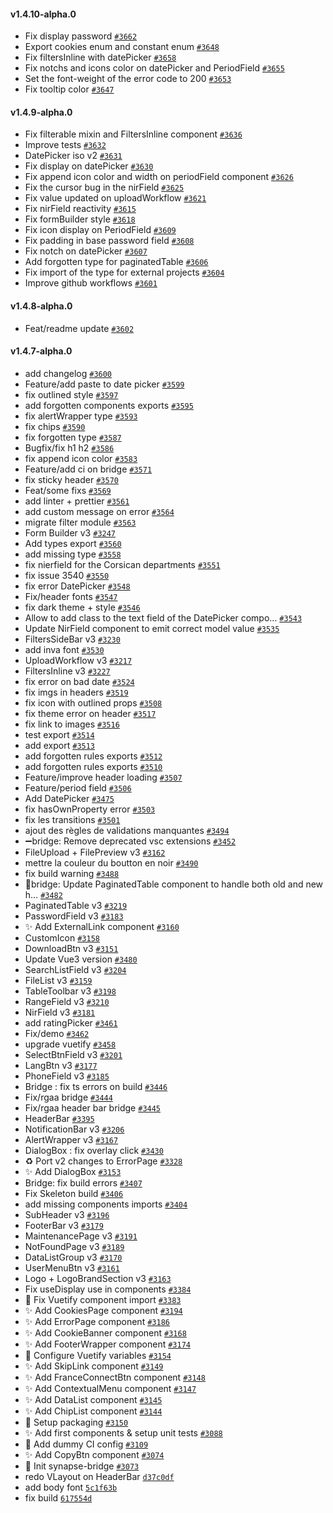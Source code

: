 #### v1.4.10-alpha.0

- Fix display password [`#3662`](https://github.com/assurance-maladie-digital/design-system/pull/3662)
- Export cookies enum and constant enum [`#3648`](https://github.com/assurance-maladie-digital/design-system/pull/3648)
- Fix filtersInline with datePicker [`#3658`](https://github.com/assurance-maladie-digital/design-system/pull/3658)
- Fix notchs and icons color on datePicker and PeriodField [`#3655`](https://github.com/assurance-maladie-digital/design-system/pull/3655)
- Set the font-weight of the error code to 200 [`#3653`](https://github.com/assurance-maladie-digital/design-system/pull/3653)
- Fix tooltip color [`#3647`](https://github.com/assurance-maladie-digital/design-system/pull/3647)

#### v1.4.9-alpha.0

- Fix filterable mixin and FiltersInline component [`#3636`](https://github.com/assurance-maladie-digital/design-system/pull/3636)
- Improve tests [`#3632`](https://github.com/assurance-maladie-digital/design-system/pull/3632)
- DatePicker iso v2 [`#3631`](https://github.com/assurance-maladie-digital/design-system/pull/3631)
- Fix display on datePicker [`#3630`](https://github.com/assurance-maladie-digital/design-system/pull/3630)
- Fix append icon color and width on periodField component [`#3626`](https://github.com/assurance-maladie-digital/design-system/pull/3626)
- Fix the cursor bug in the nirField [`#3625`](https://github.com/assurance-maladie-digital/design-system/pull/3625)
- Fix value updated on uploadWorkflow [`#3621`](https://github.com/assurance-maladie-digital/design-system/pull/3621)
- Fix nirField reactivity [`#3615`](https://github.com/assurance-maladie-digital/design-system/pull/3615)
- Fix formBuilder style [`#3618`](https://github.com/assurance-maladie-digital/design-system/pull/3618)
- Fix icon display on PeriodField  [`#3609`](https://github.com/assurance-maladie-digital/design-system/pull/3609)
- Fix padding in base password field [`#3608`](https://github.com/assurance-maladie-digital/design-system/pull/3608)
- Fix notch on datePicker [`#3607`](https://github.com/assurance-maladie-digital/design-system/pull/3607)
- Add forgotten type for paginatedTable [`#3606`](https://github.com/assurance-maladie-digital/design-system/pull/3606)
- Fix import of the type for external projects [`#3604`](https://github.com/assurance-maladie-digital/design-system/pull/3604)
- Improve github workflows [`#3601`](https://github.com/assurance-maladie-digital/design-system/pull/3601)


#### v1.4.8-alpha.0

- Feat/readme update [`#3602`](https://github.com/assurance-maladie-digital/design-system/pull/3602)


#### v1.4.7-alpha.0

- add changelog [`#3600`](https://github.com/assurance-maladie-digital/design-system/pull/3600)
- Feature/add paste to date picker [`#3599`](https://github.com/assurance-maladie-digital/design-system/pull/3599)
- fix outlined style [`#3597`](https://github.com/assurance-maladie-digital/design-system/pull/3597)
- add forgotten components exports [`#3595`](https://github.com/assurance-maladie-digital/design-system/pull/3595)
- fix alertWrapper type [`#3593`](https://github.com/assurance-maladie-digital/design-system/pull/3593)
-  fix chips [`#3590`](https://github.com/assurance-maladie-digital/design-system/pull/3590)
- fix forgotten type [`#3587`](https://github.com/assurance-maladie-digital/design-system/pull/3587)
- Bugfix/fix h1 h2 [`#3586`](https://github.com/assurance-maladie-digital/design-system/pull/3586)
- fix append icon color [`#3583`](https://github.com/assurance-maladie-digital/design-system/pull/3583)
- Feature/add ci on bridge [`#3571`](https://github.com/assurance-maladie-digital/design-system/pull/3571)
- fix sticky header [`#3570`](https://github.com/assurance-maladie-digital/design-system/pull/3570)
- Feat/some fixs [`#3569`](https://github.com/assurance-maladie-digital/design-system/pull/3569)
- add linter + prettier [`#3561`](https://github.com/assurance-maladie-digital/design-system/pull/3561)
- add custom message on error [`#3564`](https://github.com/assurance-maladie-digital/design-system/pull/3564)
- migrate filter module [`#3563`](https://github.com/assurance-maladie-digital/design-system/pull/3563)
- Form Builder v3 [`#3247`](https://github.com/assurance-maladie-digital/design-system/pull/3247)
- Add types export [`#3560`](https://github.com/assurance-maladie-digital/design-system/pull/3560)
- add missing type [`#3558`](https://github.com/assurance-maladie-digital/design-system/pull/3558)
- fix nierfield for the Corsican departments [`#3551`](https://github.com/assurance-maladie-digital/design-system/pull/3551)
- fix issue 3540 [`#3550`](https://github.com/assurance-maladie-digital/design-system/pull/3550)
- fix error DatePicker [`#3548`](https://github.com/assurance-maladie-digital/design-system/pull/3548)
- Fix/header fonts [`#3547`](https://github.com/assurance-maladie-digital/design-system/pull/3547)
- fix dark theme + style [`#3546`](https://github.com/assurance-maladie-digital/design-system/pull/3546)
- Allow to add class to the text field of the DatePicker compo… [`#3543`](https://github.com/assurance-maladie-digital/design-system/pull/3543)
- Update NirField component to emit correct model value [`#3535`](https://github.com/assurance-maladie-digital/design-system/pull/3535)
- FiltersSideBar v3 [`#3230`](https://github.com/assurance-maladie-digital/design-system/pull/3230)
- add inva font [`#3530`](https://github.com/assurance-maladie-digital/design-system/pull/3530)
- UploadWorkflow v3 [`#3217`](https://github.com/assurance-maladie-digital/design-system/pull/3217)
- FiltersInline v3 [`#3227`](https://github.com/assurance-maladie-digital/design-system/pull/3227)
- fix error on bad date [`#3524`](https://github.com/assurance-maladie-digital/design-system/pull/3524)
- fix imgs in headers [`#3519`](https://github.com/assurance-maladie-digital/design-system/pull/3519)
- fix icon with outlined props [`#3508`](https://github.com/assurance-maladie-digital/design-system/pull/3508)
- fix theme error on header [`#3517`](https://github.com/assurance-maladie-digital/design-system/pull/3517)
- fix link to images [`#3516`](https://github.com/assurance-maladie-digital/design-system/pull/3516)
- test export [`#3514`](https://github.com/assurance-maladie-digital/design-system/pull/3514)
- add export [`#3513`](https://github.com/assurance-maladie-digital/design-system/pull/3513)
- add forgotten rules exports [`#3512`](https://github.com/assurance-maladie-digital/design-system/pull/3512)
- add forgotten rules exports [`#3510`](https://github.com/assurance-maladie-digital/design-system/pull/3510)
- Feature/improve header loading [`#3507`](https://github.com/assurance-maladie-digital/design-system/pull/3507)
- Feature/period field [`#3506`](https://github.com/assurance-maladie-digital/design-system/pull/3506)
- Add DatePicker [`#3475`](https://github.com/assurance-maladie-digital/design-system/pull/3475)
- fix hasOwnProperty error [`#3503`](https://github.com/assurance-maladie-digital/design-system/pull/3503)
- fix les transitions [`#3501`](https://github.com/assurance-maladie-digital/design-system/pull/3501)
- ajout des règles de validations manquantes [`#3494`](https://github.com/assurance-maladie-digital/design-system/pull/3494)
- ➖bridge: Remove deprecated vsc extensions [`#3452`](https://github.com/assurance-maladie-digital/design-system/pull/3452)
- FileUpload + FilePreview v3 [`#3162`](https://github.com/assurance-maladie-digital/design-system/pull/3162)
- mettre la couleur du boutton en noir [`#3490`](https://github.com/assurance-maladie-digital/design-system/pull/3490)
- fix build warning [`#3488`](https://github.com/assurance-maladie-digital/design-system/pull/3488)
- 🐛bridge: Update PaginatedTable component to handle both old and new h… [`#3482`](https://github.com/assurance-maladie-digital/design-system/pull/3482)
- PaginatedTable v3 [`#3219`](https://github.com/assurance-maladie-digital/design-system/pull/3219)
- PasswordField v3 [`#3183`](https://github.com/assurance-maladie-digital/design-system/pull/3183)
- ✨ Add ExternalLink component [`#3160`](https://github.com/assurance-maladie-digital/design-system/pull/3160)
- CustomIcon [`#3158`](https://github.com/assurance-maladie-digital/design-system/pull/3158)
- DownloadBtn v3 [`#3151`](https://github.com/assurance-maladie-digital/design-system/pull/3151)
- Update Vue3 version [`#3480`](https://github.com/assurance-maladie-digital/design-system/pull/3480)
- SearchListField v3 [`#3204`](https://github.com/assurance-maladie-digital/design-system/pull/3204)
- FileList v3 [`#3159`](https://github.com/assurance-maladie-digital/design-system/pull/3159)
- TableToolbar v3 [`#3198`](https://github.com/assurance-maladie-digital/design-system/pull/3198)
- RangeField v3 [`#3210`](https://github.com/assurance-maladie-digital/design-system/pull/3210)
- NirField v3 [`#3181`](https://github.com/assurance-maladie-digital/design-system/pull/3181)
- add ratingPicker [`#3461`](https://github.com/assurance-maladie-digital/design-system/pull/3461)
- Fix/demo [`#3462`](https://github.com/assurance-maladie-digital/design-system/pull/3462)
- upgrade vuetify [`#3458`](https://github.com/assurance-maladie-digital/design-system/pull/3458)
- SelectBtnField v3 [`#3201`](https://github.com/assurance-maladie-digital/design-system/pull/3201)
- LangBtn v3 [`#3177`](https://github.com/assurance-maladie-digital/design-system/pull/3177)
- PhoneField v3 [`#3185`](https://github.com/assurance-maladie-digital/design-system/pull/3185)
- Bridge : fix ts errors on build [`#3446`](https://github.com/assurance-maladie-digital/design-system/pull/3446)
- Fix/rgaa bridge [`#3444`](https://github.com/assurance-maladie-digital/design-system/pull/3444)
- Fix/rgaa header bar bridge [`#3445`](https://github.com/assurance-maladie-digital/design-system/pull/3445)
- HeaderBar [`#3395`](https://github.com/assurance-maladie-digital/design-system/pull/3395)
- NotificationBar v3 [`#3206`](https://github.com/assurance-maladie-digital/design-system/pull/3206)
- AlertWrapper v3 [`#3167`](https://github.com/assurance-maladie-digital/design-system/pull/3167)
- DialogBox : fix overlay click [`#3430`](https://github.com/assurance-maladie-digital/design-system/pull/3430)
- ♻️ Port v2 changes to ErrorPage [`#3328`](https://github.com/assurance-maladie-digital/design-system/pull/3328)
- ✨ Add DialogBox [`#3153`](https://github.com/assurance-maladie-digital/design-system/pull/3153)
- Bridge: fix build errors [`#3407`](https://github.com/assurance-maladie-digital/design-system/pull/3407)
- Fix Skeleton build [`#3406`](https://github.com/assurance-maladie-digital/design-system/pull/3406)
- add missing components imports [`#3404`](https://github.com/assurance-maladie-digital/design-system/pull/3404)
- SubHeader v3 [`#3196`](https://github.com/assurance-maladie-digital/design-system/pull/3196)
- FooterBar v3 [`#3179`](https://github.com/assurance-maladie-digital/design-system/pull/3179)
- MaintenancePage v3 [`#3191`](https://github.com/assurance-maladie-digital/design-system/pull/3191)
- NotFoundPage v3 [`#3189`](https://github.com/assurance-maladie-digital/design-system/pull/3189)
- DataListGroup v3 [`#3170`](https://github.com/assurance-maladie-digital/design-system/pull/3170)
- UserMenuBtn v3 [`#3161`](https://github.com/assurance-maladie-digital/design-system/pull/3161)
- Logo + LogoBrandSection v3 [`#3163`](https://github.com/assurance-maladie-digital/design-system/pull/3163)
- Fix useDisplay use in components [`#3384`](https://github.com/assurance-maladie-digital/design-system/pull/3384)
- 🐛 Fix Vuetify component import [`#3383`](https://github.com/assurance-maladie-digital/design-system/pull/3383)
- ✨ Add CookiesPage component [`#3194`](https://github.com/assurance-maladie-digital/design-system/pull/3194)
- ✨ Add ErrorPage component [`#3186`](https://github.com/assurance-maladie-digital/design-system/pull/3186)
- ✨ Add CookieBanner component [`#3168`](https://github.com/assurance-maladie-digital/design-system/pull/3168)
- ✨ Add FooterWrapper component [`#3174`](https://github.com/assurance-maladie-digital/design-system/pull/3174)
- 💄 Configure Vuetify variables [`#3154`](https://github.com/assurance-maladie-digital/design-system/pull/3154)
- ✨ Add SkipLink component [`#3149`](https://github.com/assurance-maladie-digital/design-system/pull/3149)
- ✨ Add FranceConnectBtn component [`#3148`](https://github.com/assurance-maladie-digital/design-system/pull/3148)
- ✨ Add ContextualMenu component [`#3147`](https://github.com/assurance-maladie-digital/design-system/pull/3147)
- ✨ Add DataList component [`#3145`](https://github.com/assurance-maladie-digital/design-system/pull/3145)
- ✨ Add ChipList component [`#3144`](https://github.com/assurance-maladie-digital/design-system/pull/3144)
- 🔧 Setup packaging [`#3150`](https://github.com/assurance-maladie-digital/design-system/pull/3150)
- ✨ Add first components & setup unit tests [`#3088`](https://github.com/assurance-maladie-digital/design-system/pull/3088)
- 🔧 Add dummy CI config [`#3109`](https://github.com/assurance-maladie-digital/design-system/pull/3109)
- ✨ Add CopyBtn component [`#3074`](https://github.com/assurance-maladie-digital/design-system/pull/3074)
- 🎉 Init synapse-bridge [`#3073`](https://github.com/assurance-maladie-digital/design-system/pull/3073)
- redo VLayout on HeaderBar [`d37c0df`](https://github.com/assurance-maladie-digital/design-system/commit/d37c0df1b03e8c602d6f751d5338c58c73cb0da1)
- add body font [`5c1f63b`](https://github.com/assurance-maladie-digital/design-system/commit/5c1f63b42297113094ba009936dabaeac27378b5)
- fix build [`617554d`](https://github.com/assurance-maladie-digital/design-system/commit/617554dc6c984302353db0f1e2b1ea205dc4c7a7)
